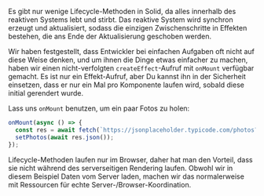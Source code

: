 Es gibt nur wenige Lifecycle-Methoden in Solid, da alles innerhalb des reaktiven Systems lebt und stirbt. Das reaktive System wird synchron erzeugt und aktualisiert, sodass die einzigen Zwischenschritte in Effekten bestehen, die ans Ende der Aktualisierung geschoben werden.

Wir haben festgestellt, dass Entwickler bei einfachen Aufgaben oft nicht auf diese Weise denken, und um ihnen die Dinge etwas einfacher zu machen, haben wir einen nicht-verfolgten `createEffect`-Aufruf mit `onMount` verfügbar gemacht. Es ist nur ein Effekt-Aufruf, aber Du kannst ihn in der Sicherheit einsetzen, dass er nur ein Mal pro Komponente laufen wird, sobald diese initial gerendert wurde.

Lass uns `onMount` benutzen, um ein paar Fotos zu holen:
```js
onMount(async () => {
  const res = await fetch(`https://jsonplaceholder.typicode.com/photos?_limit=20`);
  setPhotos(await res.json());
});
```

Lifecycle-Methoden laufen nur im Browser, daher hat man den Vorteil, dass sie nicht während des serverseitigen Rendering laufen. Obwohl wir in diesem Beispiel Daten vom Server laden, machen wir das normalerweise mit Ressourcen für echte Server-/Browser-Koordination.
